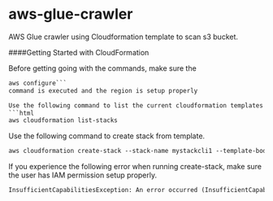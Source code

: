 # aws-glue-crawler
AWS Glue crawler using Cloudformation template to scan s3 bucket.


####Getting Started with CloudFormation

Before getting going with the commands, make sure the 
```html
aws configure```
command is executed and the region is setup properly

Use the following command to list the current cloudformation templates supported in the account.
```html
aws cloudformation list-stacks
```

Use the following command to create stack from template.
```html
aws cloudformation create-stack --stack-name mystackcli1 --template-body file://./hello-cloudformation.json --debug
```

If you experience the following error when running create-stack, make sure the user
has IAM permission setup properly.
```html
InsufficientCapabilitiesException: An error occurred (InsufficientCapabilitiesException) when calling the CreateStack operation: Requires capabilities : [CAPABILITY_IAM]
```
